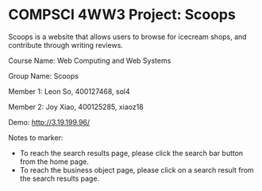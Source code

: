 # COMPSCI 4WW3 Project: Scoops

Scoops is a website that allows users to browse for icecream shops, and contribute through writing reviews.

Course Name: Web Computing and Web Systems

Group Name: Scoops

Member 1: Leon So, 400127468, sol4

Member 2: Joy Xiao, 400125285, xiaoz18

Demo: http://3.19.199.96/

Notes to marker:
- To reach the search results page, please click the search bar button from the home page.
- To reach the business object page, please click on a search result from the search results page.
